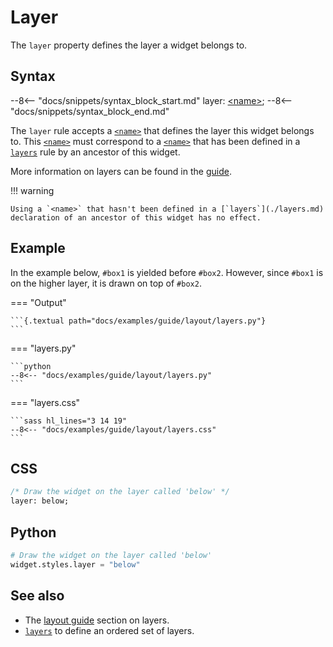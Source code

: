 # Layer

The `layer` property defines the layer a widget belongs to.

## Syntax

--8<-- "docs/snippets/syntax_block_start.md"
layer: <a href="../../css_types/name">&lt;name&gt;</a>;
--8<-- "docs/snippets/syntax_block_end.md"

The `layer` rule accepts a [`<name>`](../../css_types/name) that defines the layer this widget belongs to.
This [`<name>`](../../css_types/name) must correspond to a [`<name>`](../../css_types/name) that has been defined in a [`layers`](./layers) rule by an ancestor of this widget.

More information on layers can be found in the [guide](../guide/layout.md#layers).

!!! warning

    Using a `<name>` that hasn't been defined in a [`layers`](./layers.md) declaration of an ancestor of this widget has no effect.

## Example

In the example below, `#box1` is yielded before `#box2`.
However, since `#box1` is on the higher layer, it is drawn on top of `#box2`.

[//]: # (NOTE: the example below also appears in the guide and 'layers.md'.)

=== "Output"

    ```{.textual path="docs/examples/guide/layout/layers.py"}
    ```

=== "layers.py"

    ```python
    --8<-- "docs/examples/guide/layout/layers.py"
    ```

=== "layers.css"

    ```sass hl_lines="3 14 19"
    --8<-- "docs/examples/guide/layout/layers.css"
    ```

## CSS

```sass
/* Draw the widget on the layer called 'below' */
layer: below;
```

## Python

```python
# Draw the widget on the layer called 'below'
widget.styles.layer = "below"
```

## See also

 - The [layout guide](../guide/layout.md#layers) section on layers.
 - [`layers`](./layers.md) to define an ordered set of layers.
